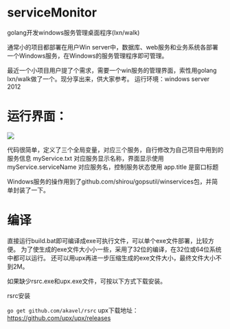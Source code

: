 # serviceMonitor
golang开发windows服务管理桌面程序(lxn/walk)

通常小的项目都部署在用户Win server中，数据库、web服务和业务系统各部署一个Windows服务，在Windows的服务管理程序即可管理。

最近一个小项目用户提了个需求，需要一个win服务的管理界面，索性用golang lxn/walk做了一个。现分享出来，供大家参考。
运行环境：windows server 2012

# 运行界面：
![](https://img-blog.csdnimg.cn/20200530181134581.PNG?x-oss-process=image/watermark,type_ZmFuZ3poZW5naGVpdGk,shadow_10,text_aHR0cHM6Ly9ibG9nLmNzZG4ubmV0L2R3dA==,size_16,color_FFFFFF,t_70)


代码很简单，定义了三个全局变量，对应三个服务，自行修改为自己项目中用到的服务信息
myService.txt 对应服务显示名称，界面显示使用
myService.serviceName 对应服务名，控制服务状态使用
app.title 是窗口标题

Windows服务的操作用到了github.com/shirou/gopsutil/winservices包，并简单封装了一下。

# 编译

直接运行build.bat即可编译成exe可执行文件，可以单个exe文件部署，比较方便。
为了使生成的exe文件大小小一些，采用了32位的编译，在32位或64位系统中都可以运行。
还可以用upx再进一步压缩生成的exe文件大小，最终文件大小不到2M。

如果缺少rsrc.exe和upx.exe文件，可按以下方式下载安装。

rsrc安装

`go get github.com/akavel/rsrc`
upx下载地址：https://github.com/upx/upx/releases

